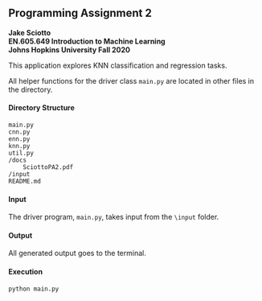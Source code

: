 ## Programming Assignment 2
__Jake Sciotto__  
__EN.605.649 Introduction to Machine Learning__  
__Johns Hopkins University Fall 2020__  

This application explores KNN classification and regression tasks.

All helper functions for the driver class `main.py` are located in 
other files in the directory.

#### Directory Structure

	main.py  
	cnn.py
	enn.py
    knn.py
    util.py  
	/docs  
		SciottoPA2.pdf
	/input 
	README.md

#### Input

The driver program, `main.py`, takes input from the `\input` folder.

#### Output

All generated output goes to the terminal.

#### Execution

`python main.py`